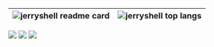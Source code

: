 | <img align="center" src="https://github-readme-stats.vercel.app/api?theme=github_dark&username=jerryshell&count_private=true&show_icons=true&include_all_commits=true&hide_border=true" alt="jerryshell readme card" /> | <img align="center" src="https://github-readme-stats.vercel.app/api/top-langs/?theme=github_dark&username=jerryshell&count_private=true&show_icons=true&include_all_commits=true&hide_border=true&layout=compact&hide=vue,html,javascript,scss,css&exclude_repo=pawow-addon-config" alt="jerryshell top langs" /> |
| ----------------------------------------------------------------------------------------------------------------------------------------------------------------------------------------------------------------------- | ----------------------------------------------------------------------------------------------------------------------------------------------------------------------------------------------------------------------------------------------------------------------------------------------------------------- |

<a href="https://space.bilibili.com/281356255" target="_blank"><img src="https://img.shields.io/badge/Bilibili-%E4%B8%BA%E6%88%91%E5%85%85%E7%94%B5-%2310ADEC?style=for-the-badge&logo=bilibili"></a>
<a href="https://patreon.com/jerryshell" target="_blank"><img src="https://img.shields.io/badge/patreon-buy%20me%20a%20coffee-%23FF424D?style=for-the-badge&logo=patreon"></a>
<a href="https://www.youtube.com/watch?v=dQw4w9WgXcQ" target="_blank"><img src="https://img.shields.io/badge/Onlyfans-Support%20Me-00aff0?style=for-the-badge&logo=onlyfans"></a>
